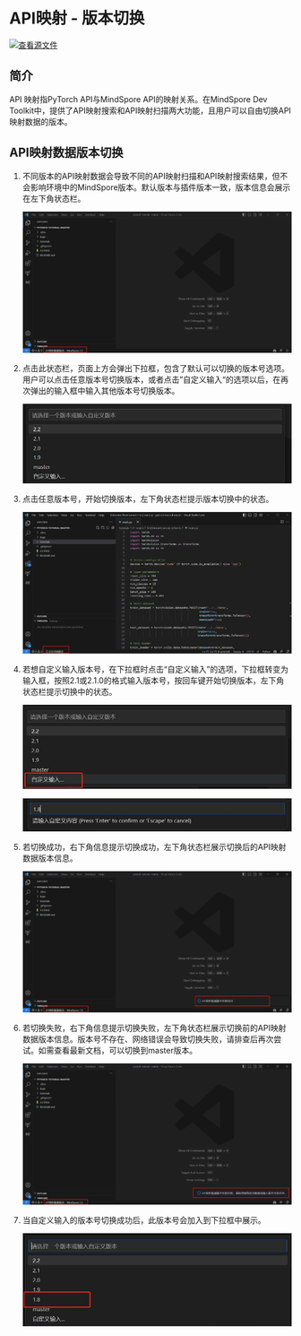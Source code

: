 # API映射 - 版本切换

[![查看源文件](https://mindspore-website.obs.cn-north-4.myhuaweicloud.com/website-images/r2.2/resource/_static/logo_source.svg)](https://gitee.com/mindspore/docs/blob/r2.2/docs/devtoolkit/docs/source_zh_cn/VSCode_change_version.md)

## 简介

API 映射指PyTorch API与MindSpore API的映射关系。在MindSpore Dev Toolkit中，提供了API映射搜索和API映射扫描两大功能，且用户可以自由切换API映射数据的版本。

## API映射数据版本切换

1. 不同版本的API映射数据会导致不同的API映射扫描和API映射搜索结果，但不会影响环境中的MindSpore版本。默认版本与插件版本一致，版本信息会展示在左下角状态栏。

   ![img](./images/clip_image129.jpg)

2. 点击此状态栏，页面上方会弹出下拉框，包含了默认可以切换的版本号选项。用户可以点击任意版本号切换版本，或者点击”自定义输入“的选项以后，在再次弹出的输入框中输入其他版本号切换版本。

   ![img](./images/clip_image130.jpg)

3. 点击任意版本号，开始切换版本，左下角状态栏提示版本切换中的状态。

   ![img](./images/clip_image131.jpg)

4. 若想自定义输入版本号，在下拉框时点击“自定义输入”的选项，下拉框转变为输入框，按照2.1或2.1.0的格式输入版本号，按回车键开始切换版本，左下角状态栏提示切换中的状态。

   ![img](./images/clip_image132.jpg)

   ![img](./images/clip_image133.jpg)

5. 若切换成功，右下角信息提示切换成功，左下角状态栏展示切换后的API映射数据版本信息。

   ![img](./images/clip_image134.jpg)

6. 若切换失败，右下角信息提示切换失败，左下角状态栏展示切换前的API映射数据版本信息。版本号不存在、网络错误会导致切换失败，请排查后再次尝试。如需查看最新文档，可以切换到master版本。

   ![img](./images/clip_image135.jpg)

7. 当自定义输入的版本号切换成功后，此版本号会加入到下拉框中展示。

   ![img](./images/clip_image136.jpg)